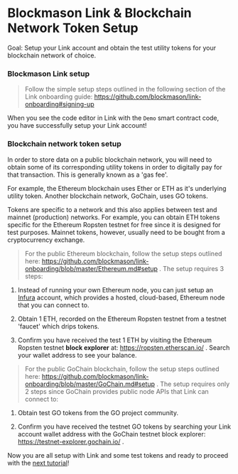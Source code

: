 # Blockmason Link & Blockchain Network Token Setup
Goal: Setup your Link account and obtain the test utility tokens for your blockchain network of choice. 

### Blockmason Link setup

> Follow the simple setup steps outlined in the following section of the Link onboarding guide: https://github.com/blockmason/link-onboarding#signing-up

When you see the code editor in Link with the `Demo` smart contract code, you have successfully setup your Link account!

### Blockchain network token setup
In order to store data on a public blockchain network, you will need to obtain some of its corresponding utility tokens in order to digitally pay for that transaction. This is generally known as a 'gas fee'.

For example, the Ethereum blockchain uses Ether or ETH as it's underlying utility token. Another blockchain network, GoChain, uses GO tokens.

Tokens are specific to a network and this also applies between test and mainnet (production) networks. For example, you can obtain ETH tokens specific for the Ethereum Ropsten testnet for free since it is designed for test purposes. Mainnet tokens, however, usually need to be bought from a cryptocurrency exchange.

> For the public Ethereum blockchain, follow the setup steps outlined here: https://github.com/blockmason/link-onboarding/blob/master/Ethereum.md#setup . The setup requires 3 steps:

1. Instead of running your own Ethereum node, you can just setup an [Infura](https://infura.io) account, which provides a hosted, cloud-based, Ethereum node that you can connect to. 

2. Obtain 1 ETH, recorded on the Ethereum Ropsten testnet from a testnet 'faucet' which drips tokens.

3. Confirm you have received the test 1 ETH by visiting the Ethereum Ropsten testnet **block explorer** at: https://ropsten.etherscan.io/ . Search your wallet address to see your balance. 

> For the public GoChain blockchain, follow the setup steps outlined here: https://github.com/blockmason/link-onboarding/blob/master/GoChain.md#setup . The setup requires only 2 steps since GoChain provides public node APIs that Link can connect to:

1. Obtain test GO tokens from the GO project community.

2. Confirm you have received the testnet GO tokens by searching your Link account wallet address with the GoChain testnet block explorer: https://testnet-explorer.gochain.io/ . 

Now you are all setup with Link and some test tokens and ready to proceed with the [next tutorial](https://github.com/blockmason/ecommerce-workshop/blob/master/Tutorial_2/tutorial_2.md)!
